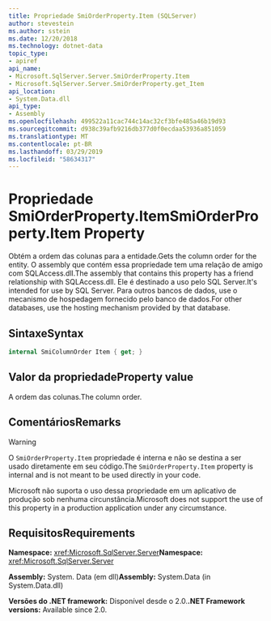 ```yaml
---
title: Propriedade SmiOrderProperty.Item (SQLServer)
author: stevestein
ms.author: sstein
ms.date: 12/20/2018
ms.technology: dotnet-data
topic_type:
- apiref
api_name:
- Microsoft.SqlServer.Server.SmiOrderProperty.Item
- Microsoft.SqlServer.Server.SmiOrderProperty.get_Item
api_location:
- System.Data.dll
api_type:
- Assembly
ms.openlocfilehash: 499522a11cac744c14ac32cf3bfe485a46b19d93
ms.sourcegitcommit: d938c39afb9216db377d0f0ecdaa53936a851059
ms.translationtype: MT
ms.contentlocale: pt-BR
ms.lasthandoff: 03/29/2019
ms.locfileid: "58634317"
---
```

# <a name="smiorderpropertyitem-property"></a><span data-ttu-id="c99b2-102">Propriedade SmiOrderProperty.Item</span><span class="sxs-lookup"><span data-stu-id="c99b2-102">SmiOrderProperty.Item Property</span></span>

<span data-ttu-id="c99b2-103">Obtém a ordem das colunas para a entidade.</span><span class="sxs-lookup"><span data-stu-id="c99b2-103">Gets the column order for the entity.</span></span> <span data-ttu-id="c99b2-104">O assembly que contém essa propriedade tem uma relação de amigo com SQLAccess.dll.</span><span class="sxs-lookup"><span data-stu-id="c99b2-104">The assembly that contains this property has a friend relationship with SQLAccess.dll.</span></span> <span data-ttu-id="c99b2-105">Ele é destinado a uso pelo SQL Server.</span><span class="sxs-lookup"><span data-stu-id="c99b2-105">It's intended for use by SQL Server.</span></span> <span data-ttu-id="c99b2-106">Para outros bancos de dados, use o mecanismo de hospedagem fornecido pelo banco de dados.</span><span class="sxs-lookup"><span data-stu-id="c99b2-106">For other databases, use the hosting mechanism provided by that database.</span></span>

## <a name="syntax"></a><span data-ttu-id="c99b2-107">Sintaxe</span><span class="sxs-lookup"><span data-stu-id="c99b2-107">Syntax</span></span>

```csharp
internal SmiColumnOrder Item { get; }
```

## <a name="property-value"></a><span data-ttu-id="c99b2-108">Valor da propriedade</span><span class="sxs-lookup"><span data-stu-id="c99b2-108">Property value</span></span>

<span data-ttu-id="c99b2-109">A ordem das colunas.</span><span class="sxs-lookup"><span data-stu-id="c99b2-109">The column order.</span></span>

## <a name="remarks"></a><span data-ttu-id="c99b2-110">Comentários</span><span class="sxs-lookup"><span data-stu-id="c99b2-110">Remarks</span></span>

> [!WARNING]
> <span data-ttu-id="c99b2-111">O `SmiOrderProperty.Item` propriedade é interna e não se destina a ser usado diretamente em seu código.</span><span class="sxs-lookup"><span data-stu-id="c99b2-111">The `SmiOrderProperty.Item` property is internal and is not meant to be used directly in your code.</span></span>
>
> <span data-ttu-id="c99b2-112">Microsoft não suporta o uso dessa propriedade em um aplicativo de produção sob nenhuma circunstância.</span><span class="sxs-lookup"><span data-stu-id="c99b2-112">Microsoft does not support the use of this property in a production application under any circumstance.</span></span>

## <a name="requirements"></a><span data-ttu-id="c99b2-113">Requisitos</span><span class="sxs-lookup"><span data-stu-id="c99b2-113">Requirements</span></span>

<span data-ttu-id="c99b2-114">**Namespace:** <xref:Microsoft.SqlServer.Server></span><span class="sxs-lookup"><span data-stu-id="c99b2-114">**Namespace:** <xref:Microsoft.SqlServer.Server></span></span>

<span data-ttu-id="c99b2-115">**Assembly:** System. Data (em dll)</span><span class="sxs-lookup"><span data-stu-id="c99b2-115">**Assembly:** System.Data (in System.Data.dll)</span></span>

<span data-ttu-id="c99b2-116">**Versões do .NET framework:** Disponível desde o 2.0.</span><span class="sxs-lookup"><span data-stu-id="c99b2-116">**.NET Framework versions:** Available since 2.0.</span></span>